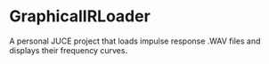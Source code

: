 # GraphicalIRLoader
A personal JUCE project that loads impulse response .WAV files and displays their frequency curves.
